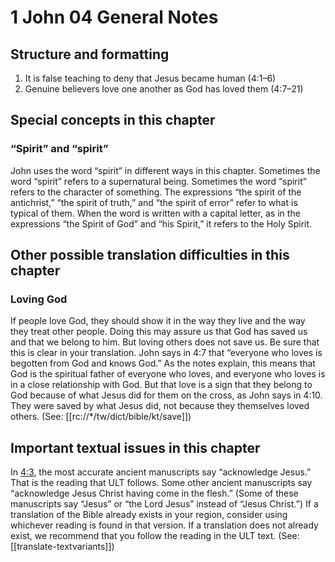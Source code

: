 # 1 John 04 General Notes

## Structure and formatting

1. It is false teaching to deny that Jesus became human (4:1–6)
2. Genuine believers love one another as God has loved them (4:7–21)

## Special concepts in this chapter

### “Spirit” and “spirit”

John uses the word “spirit” in different ways in this chapter.
Sometimes the word “spirit” refers to a supernatural being.
Sometimes the word “spirit” refers to the character of something. The expressions “the spirit of the antichrist,” “the spirit of truth,” and “the spirit of error” refer to what is typical of them.
When the word is written with a capital letter, as in the expressions “the Spirit of God” and “his Spirit,” it refers to the Holy Spirit.

## Other possible translation difficulties in this chapter

### Loving God

If people love God, they should show it in the way they live and the way they treat other people. Doing this may assure us that God has saved us and that we belong to him. But loving others does not save us. Be sure that this is clear in your translation. John says in 4:7 that “everyone who loves is begotten from God and knows God.” As the notes explain, this means that God is the spiritual father of everyone who loves, and everyone who loves is in a close relationship with God. But that love is a sign that they belong to God because of what Jesus did for them on the cross, as John says in 4:10. They were saved by what Jesus did, not because they themselves loved others. (See: [[rc://*/tw/dict/bible/kt/save]])

## Important textual issues in this chapter

In [4:3](../04/03.md), the most accurate ancient manuscripts say “acknowledge Jesus.” That is the reading that ULT follows. Some other ancient manuscripts say “acknowledge Jesus Christ having come in the flesh.” (Some of these manuscripts say “Jesus” or “the Lord Jesus” instead of “Jesus Christ.”) If a translation of the Bible already exists in your region, consider using whichever reading is found in that version. If a translation does not already exist, we recommend that you follow the reading in the ULT text. (See: [[translate-textvariants]])